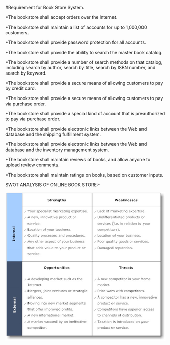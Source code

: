 #Requirement for Book Store System.

*The bookstore shall accept orders over the Internet.

*The bookstore shall maintain a list of accounts for up to 1,000,000 customers.

*The bookstore shall provide password protection for all accounts.

*The bookstore shall provide the ability to search the master book catalog.

*The bookstore shall provide a number of search methods on that catalog, including search by author, search by title, search by ISBN number, and search by keyword.

*The bookstore shall provide a secure means of allowing customers to pay by credit card.

*The bookstore shall provide a secure means of allowing customers to pay via purchase order.

*The bookstore shall provide a special kind of account that is preauthorized to pay via purchase order.

*The bookstore shall provide electronic links between the Web and database and the shipping fulfillment system.

*The bookstore shall provide electronic links between the Web and database and the inventory management system.

*The bookstore shall maintain reviews of books, and allow anyone to upload review comments.

*The bookstore shall maintain ratings on books, based on customer inputs.




SWOT ANALYSIS OF ONLINE BOOK STORE:-

![](SWOT.jpg)
